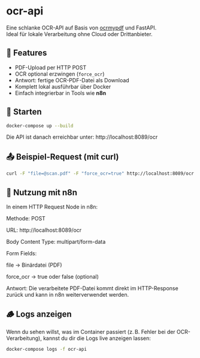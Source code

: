 # ocr-api

Eine schlanke OCR-API auf Basis von [ocrmypdf](https://ocrmypdf.readthedocs.io/) und FastAPI.  
Ideal für lokale Verarbeitung ohne Cloud oder Drittanbieter.

## 🚀 Features

- PDF-Upload per HTTP POST
- OCR optional erzwingen (`force_ocr`)
- Antwort: fertige OCR-PDF-Datei als Download
- Komplett lokal ausführbar über Docker
- Einfach integrierbar in Tools wie **n8n**

## 🔧 Starten

```bash
docker-compose up --build
```

Die API ist danach erreichbar unter:
http://localhost:8089/ocr

## 📤 Beispiel-Request (mit curl)
```bash
curl -F "file=@scan.pdf" -F "force_ocr=true" http://localhost:8089/ocr --output result.pdf
```

## 🔁 Nutzung mit n8n
In einem HTTP Request Node in n8n:

Methode: POST

URL: http://localhost:8089/ocr

Body Content Type: multipart/form-data

Form Fields:

file → Binärdatei (PDF)

force_ocr → true oder false (optional)

Antwort:
Die verarbeitete PDF-Datei kommt direkt im HTTP-Response zurück und kann in n8n weiterverwendet werden.

## 🪵 Logs anzeigen
Wenn du sehen willst, was im Container passiert (z. B. Fehler bei der OCR-Verarbeitung), kannst du dir die Logs live anzeigen lassen:
```bash
docker-compose logs -f ocr-api
```
